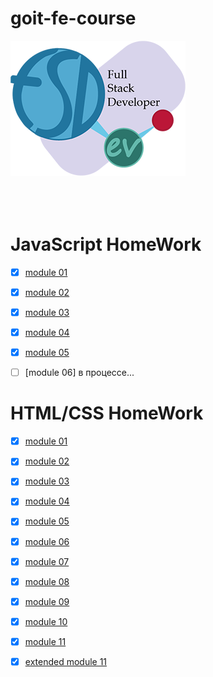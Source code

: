 # goit-fe-course

![Banner](./logo.png)
<br>
<br>
<br>
<br>

# JavaScript HomeWork

- [x] [module 01](https://google-barma.github.io/goit-fe-course/javaScript/module-01/)

- [x] [module 02](https://google-barma.github.io/goit-fe-course/javaScript/module-02/)

- [x] [module 03](https://google-barma.github.io/goit-fe-course/javaScript/module-03/)

- [x] [module 04](https://google-barma.github.io/goit-fe-course/javaScript/module-04/)

- [x] [module 05](https://google-barma.github.io/goit-fe-course/javaScript/module-05/)

- [ ] [module 06] в процессе...

# HTML/CSS HomeWork

- [x] [module 01](https://google-barma.github.io/goit-fe-course/html-css/module-1-2/)

- [x] [module 02](https://google-barma.github.io/goit-fe-course/html-css/module-02/)

- [x] [module 03](https://google-barma.github.io/goit-fe-course/html-css/module-03/)

- [x] [module 04](https://google-barma.github.io/goit-fe-course/html-css/module-04/)

- [x] [module 05](https://google-barma.github.io/goit-fe-course/html-css/module-05/)

- [x] [module 06](https://google-barma.github.io/goit-fe-course/html-css/module-06/)

- [x] [module 07](https://google-barma.github.io/goit-fe-course/html-css/module-07/)

- [x] [module 08](https://google-barma.github.io/goit-fe-course/html-css/module-08/)

- [x] [module 09](https://google-barma.github.io/goit-fe-course/html-css/module-09/)

- [x] [module 10](https://google-barma.github.io/goit-fe-course/html-css/module-10/)

- [x] [module 11](https://google-barma.github.io/goit-fe-course/html-css/module-11/build/)

- [x] [extended module 11](https://google-barma.github.io/mogo/build/)
